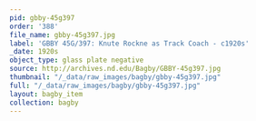 ```yaml
---
pid: gbby-45g397
order: '388'
file_name: gbby-45g397.jpg
label: 'GBBY 45G/397: Knute Rockne as Track Coach - c1920s'
_date: 1920s
object_type: glass plate negative
source: http://archives.nd.edu/Bagby/GBBY-45g397.jpg
thumbnail: "/_data/raw_images/bagby/gbby-45g397.jpg"
full: "/_data/raw_images/bagby/gbby-45g397.jpg"
layout: bagby_item
collection: bagby
---
```

